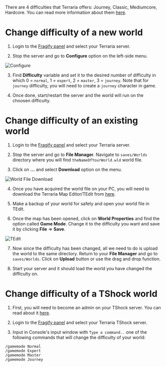 There are 4 difficulties that Terraria offers: Journey, Classic, Mediumcore, Hardcore. You can read more information about them [here](https://terraria.fandom.com/wiki/Difficulty).

# Change difficulty of a new world

1. Login to the [Fragify panel](https://panel.fragify.net/auth/login) and select your Terraria server.

2. Stop the server and go to **Configure** option on the left-side menu.

![Configure](../images/configure.png)

3. Find **Difficulty** variable and set it to the desired number of difficulty in which 0 = `normal`, 1 = `expert`, 2 = `master`, 3 = `journey`. Note that for `journey` difficulty, you will need to create a `journey` character in game. 

4. Once done, start/restart the server and the world will run on the choosen difficulty. 

# Change difficulty of an existing world

1. Login to the [Fragify panel](https://panel.fragify.net/auth/login) and select your Terraria server.

2. Stop the server and go to **File Manager**. Navigate to `saves/Worlds` directory where you will find `theNameOfYourWorld.wld` world file. 

3. Click on **...** and select **Download** option on the menu. 

![World File Download](../images/world-file.png)

4. Once you have acquired the world file on your PC, you will need to download the Terraria Map Editor/TEdit from [here](https://github.com/TEdit/Terraria-Map-Editor/releases/).

5. Make a backup of your world for safety and open your world file in TEdit.

6. Once the map has been opened, click on **World Properties** and find the option called **Game Mode**. Change it to the difficulty you want and save it by clicking **File** => **Save**.

![TEdit](../images/tedit.png)

7. Now since the difficulty has been changed, all we need to do is upload the world to the same directory. Return to your **File Manager** and go to `saves/Worlds`. Click on **Upload** button or use the drag and drop function. 

8. Start your server and it should load the world you have changed the difficulty on.

# Change difficulty of a TShock world

1. First, you will need to become an admin on your TShock server. You can read about it [here](How_to_become_an_admin_on_TShock_server.md).

2. Login to the [Fragify panel](https://panel.fragify.net/auth/login) and select your Terraria TShock server.

3. Input in Console's input window with `Type a command..` one of the following commands that will change the difficulty of your world:

```
/gamemode Normal
/gamemode Expert
/gamemode Master
/gamemode Journey
```
